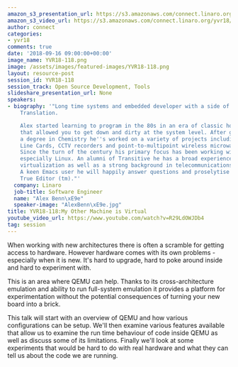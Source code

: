 ```yaml
---
amazon_s3_presentation_url: https://s3.amazonaws.com/connect.linaro.org/yvr18/presentations/yvr18-118.pdf
amazon_s3_video_url: https://s3.amazonaws.com/connect.linaro.org/yvr18/videos/yvr18-118.mp4
author: connect
categories:
- yvr18
comments: true
date: '2018-09-16 09:00:00+00:00'
image_name: YVR18-118.png
image: /assets/images/featured-images/YVR18-118.png
layout: resource-post
session_id: YVR18-118
session_track: Open Source Development, Tools
slideshare_presentation_url: None
speakers:
- biography: '"Long time systems and embedded developer with a side of Dynamic Binary
    Translation.

    Alex started learning to program in the 80s in an era of classic home computers
    that allowed you to get down and dirty at the system level. After graduating with
    a degree in Chemistry he''s worked on a variety of projects including Fruit Machines,
    Line Cards, CCTV recorders and point-to-multipoint wireless microwave systems.
    Since the turn of the century his primary focus has been working with FLOSS platforms,
    especially Linux. An alumni of Transitive he has a broad experience of cross-platform
    virtualization as well as a strong background in telecommunications and networking.
    A keen Emacs user he will happily answer questions and proselytise for the One
    True Editor (tm)."'
  company: Linaro
  job-title: Software Engineer
  name: "Alex Benn\xE9e"
  speaker-image: "AlexBenn\xE9e.jpg"
title: YVR18-118:My Other Machine is Virtual
youtube_video_url: https://www.youtube.com/watch?v=R29LdOWJDb4
tag: session
---
```


When working with new architectures there is often a scramble for getting access to hardware. However hardware comes with its own problems - especially when it is new. It's hard to upgrade, hard to poke around inside and hard to experiment with.

This is an area where QEMU can help. Thanks to its cross-architecture emulation and ability to run full-system emulation it provides a platform for experimentation without the potential consequences of turning your new board into a brick.

This talk will start with an overview of QEMU and how various configurations can be setup. We'll then examine various features available that allow us to examine the run time behaviour of code inside QEMU as well as discuss some of its limitations. Finally we'll look at some experiments that would be hard to do with real hardware and what they can tell us about the code we are running.
